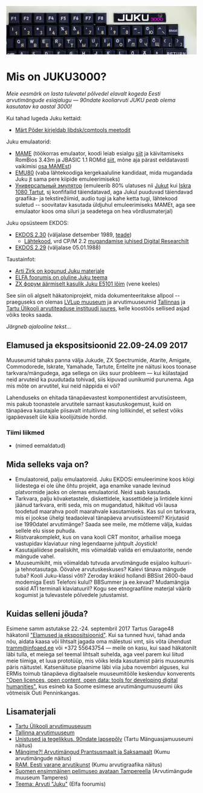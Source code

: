 ![JUKU3000](https://raw.githubusercontent.com/infoaed/juku3000/master/images/juku3000.jpg)
# Mis on JUKU3000?

*Meie eesmärk on lasta tulevatel põlvedel elavalt kogeda Eesti arvutimängude esiajalugu — 90ndate kooliarvuti JUKU peab olema kasutatav ka aastal 3000!*

Kui tahad lugeda Juku kettaid:

* [Märt Põder kirjeldab libdsk/cpmtools meetodit](/docs/kettad.md)

Juku emulaatorid:

* [MAME](http://adb.arcadeitalia.net/dettaglio_mame.php?game_name=juku) (töökorras emulaator, koodi leiab esialgu [siit](https://github.com/boamaod/mame) ja käivitamiseks RomBios 3.43m ja JBASIC 1.1 ROMid [siit](mameroms), mõne aja pärast eeldatavasti vaikimisi [osa MAMEst](https://github.com/mamedev/mame/pull/9946))
* [EMU80](https://github.com/vpyk/emu80v4) (vaba lähtekoodiga kergekaaluline kandidaat, mida mugandada Juku jt sama pere kiipide emuleerimiseks)
* [Универсальный эмулятор](http://bashkiria-2m.narod.ru/index/fajly/0-11) (emuleerib 80% ulatuses nii [Jukut](https://et.wikipedia.org/wiki/Juku_(arvuti)) kui [Iskra 1080 Tartut](https://et.wikipedia.org/wiki/Tartu_(arvuti)), sj konfifailid täiendatavad, aga Jukul puuduvad täiendavad graafika- ja tekstirežiimid, audio tugi ja kahe ketta tugi, lähtekood suletud -- soovitatav kasutada üldjuhul emuleerimiseks MAMEt, aga see emulaator koos oma siluri ja seadetega on hea võrdlusmaterjal)

Juku opsüsteem EKDOS:

* [EKDOS 2.30](https://p6drad-teel.net/~p6der/ekdos230.zip) (väljalase detsember 1989, [teade](docs/ekdos230.txt))
  * [Lähtekood](src/EKDOS30.ASM), vrd CP/M 2.2 [mugandamise juhised Digital Researchilt](http://www.gaby.de/cpm/manuals/archive/cpm22htm/ch6.htm)
* [EKDOS 2.29](https://p6drad-teel.net/~p6der/ekdos229.zip) (väljalase 05.01.1988)

Taustainfot:

* [Arti Zirk on kogunud Juku materjale](https://arti.ee/juku/)
* [ELFA foorumis on oluline Juku teema](https://www.elfafoorum.eu/forum/tehnikafoorumid/tark-ja-riistvara-foorum/64851-)
* [ZX форум äärmiselt kasulik Juku E5101 lõim](https://zx-pk.ru/threads/27298-juku-e5101.html) (vene keeles)

See siin oli algselt häkatoniprojekt, mida dokumenteeritakse allpool -- praeguseks on olemas [LVLup muuseum](https://et.wikipedia.org/wiki/LVLup) ja arvutimuuseumid [Tallinnas](https://et.wikipedia.org/wiki/Arvutimuuseum) ja [Tartu Ülikooli arvutiteaduse instituudi juures](https://et.wikipedia.org/wiki/Tartu_%C3%9Clikooli_arvutimuuseum), kelle koostöös sellised asjad võiks teoks saada.

_Järgneb ajalooline tekst..._

## Elamused ja ekspositsioonid 22.09-24.09 2017

Muuseumid tahaks panna välja Jukude, ZX Spectrumide, Atarite, Amigate, Commodorede, Iskrate, Yamahade, Tartute, Entelite jne näitusi koos toonase tarkvara/mängudega, aga sellega on üks suur probleem — kui külastajad neid arvuteid ka puudutada tohivad, siis kipuvad uunikumid purunema. Aga mis mõte on arvutitel, kui neid näppida ei või?

Lahenduseks on ehitada tänapäevastest komponentidest arvutisüsteem, mis pakub toonastele arvutitele sarnast kasutuskogemust, kuid on tänapäeva kasutajale piisavalt intuitiivne ning lollikindel, et sellest võiks igapäevaselt üle käia koolijütside hordid.

### Tiimi liikmed

* (nimed eemaldatud)

## Mida selleks vaja on?

* Emulaatoreid, palju emulaatoreid. Juku EKDOSi emuleerimine koos kõigi liidestega ei ole ühe õhtu projekt, aga enamike vanade levinud platvormide jaoks on olemas emulaatorid. Neid saab kasutada.
* Tarkvara, palju kõvaketastele, diskettidele, kassettidele ja lintidele kinni jäänud tarkvara, eriti seda, mis on mugandatud, häkitud või lausa toodetud maarahva poolt maarahvale kasutamiseks. Kas sul on tarkvara, mis ei jookse ühelgi teadaoleval tänapäeva arvutisüsteemil? Kirjutasid ise 1990datel arvutimänge? Saada see meile, me mõtleme välja, kuidas sellele elu sisse puhuda.
* Riistvarakomplekt, kus on vana kooli CRT monitor, arhailise moega vastupidav klaviatuur ning legendaarne juhtpult Joystick!
* Kasutajaliidese pealiskiht, mis võimaldab valida eri emulaatorite, nende mängude vahel.
* Muuseumikiht, mis võimaldab tutvuda arvutimängude esijaloo kultuuri- ja tehnotasutaga. Öövalve arvutuskeskuses? Kalevi tänava mängude tuba? Kooli Juku-klassi võti? Zeroday kräkid hollandi BBSist 2600-baud modemiga Eesti Telefoni kulul? BBSummer ja ee.kevad? Mudamängija sokid ATI terminali klaviatuuril? Kogu see etnograafiline materjal väärib kogumist ja tulevastele põlvedele jutustamist.

## Kuidas selleni jõuda?

Esimene samm astutakse 22.-24. septembril 2017 Tartus Garage48 häkatonil ["Elamused ja ekspositsioonid"](http://garage48.org/events/garage48-elamused-ja-ekspositsioonid). Kui sa tunned huvi, tahad anda nõu, aidata kaasa või lihtsalt jagada oma mälestusi vmt, siis võta ühendust tramm@infoaed.ee või +372 55643754 — meile on kasu, kui saad häkatonilt läbi tulla, et meiega sel teemal lihtsalt suhelda, aga veel parem kui liitud meie tiimiga, et luua prototüüp, mis võiks leida kasutamist päris muuseumis päris näitustel. Katsenäituse plaanime läbi viia juba novembri alguses, kui ERMis toimub tänapäeva digitaalsele muuseumitööle keskenduv konverents ["Open licences, open content, open data: tools for developing digital humanities"](http://dh.org.ee/category/events/dhe2017/), kus esineb ka Soome esimese arvutimängumuuseumi üks võtmeisik Outi Penninkangas.

## Lisamaterjali

* [Tartu Ülikooli arvutimuuseuum](http://arvutimuuseum.ut.ee/)
* [Tallinna arvutimuuseum](http://arvutimuuseum.ee/)
* [Unistused ja tegelikkus. 90ndate lapsepõlv](http://www.mm.ee/naitused/naitus-unistused-ja-tegelikkus-90ndate-lapsepolv) (Tartu Mänguasjamuuseumi näitus)
* [Mängime?! Arvutimängud Prantsusmaalt ja Saksamaalt](https://kumu.ekm.ee/arhiiv/naitused-2013/mangime-arvutimangud-prantsusmaalt-ja-saksamaalt/) (Kumu arvutimängude näitus)
* [RAM. Eesti varane arvutikunst](https://kumu.ekm.ee/syndmus/ram-eesti-varane-arvutikunst/) (Kumu arvutigraafika näitus)
* [Suomen ensimmäinen pelimuseo avataan Tampereella](https://yle.fi/uutiset/3-9354287) (Arvutimängude muuseum Tamperes)
* [Teema: Arvuti "Juku"](http://www.elfafoorum.ee/threads/63332-Arvuti-quot-Juku-quot) (Elfa foorumis)
